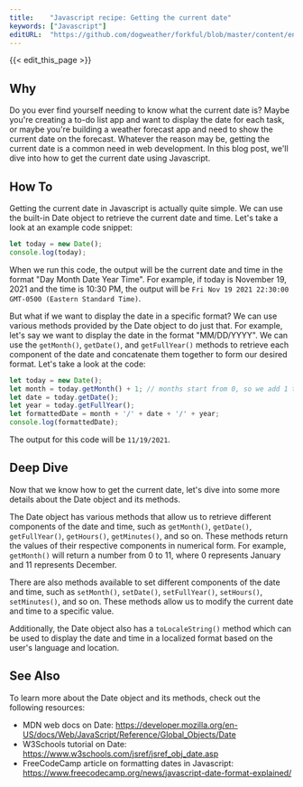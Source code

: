```yaml
---
title:    "Javascript recipe: Getting the current date"
keywords: ["Javascript"]
editURL:  "https://github.com/dogweather/forkful/blob/master/content/en/javascript/getting-the-current-date.md"
---
```


{{< edit_this_page >}}

## Why

Do you ever find yourself needing to know what the current date is? Maybe you're creating a to-do list app and want to display the date for each task, or maybe you're building a weather forecast app and need to show the current date on the forecast. Whatever the reason may be, getting the current date is a common need in web development. In this blog post, we'll dive into how to get the current date using Javascript.

## How To

Getting the current date in Javascript is actually quite simple. We can use the built-in Date object to retrieve the current date and time. Let's take a look at an example code snippet:

```Javascript
let today = new Date();
console.log(today);
```

When we run this code, the output will be the current date and time in the format "Day Month Date Year Time". For example, if today is November 19, 2021 and the time is 10:30 PM, the output will be `Fri Nov 19 2021 22:30:00 GMT-0500 (Eastern Standard Time)`. 

But what if we want to display the date in a specific format? We can use various methods provided by the Date object to do just that. For example, let's say we want to display the date in the format "MM/DD/YYYY". We can use the `getMonth()`, `getDate()`, and `getFullYear()` methods to retrieve each component of the date and concatenate them together to form our desired format. Let's take a look at the code:

```Javascript
let today = new Date();
let month = today.getMonth() + 1; // months start from 0, so we add 1 to get the actual month
let date = today.getDate();
let year = today.getFullYear();
let formattedDate = month + '/' + date + '/' + year;
console.log(formattedDate);
```

The output for this code will be `11/19/2021`.

## Deep Dive

Now that we know how to get the current date, let's dive into some more details about the Date object and its methods.

The Date object has various methods that allow us to retrieve different components of the date and time, such as `getMonth()`, `getDate()`, `getFullYear()`, `getHours()`, `getMinutes()`, and so on. These methods return the values of their respective components in numerical form. For example, `getMonth()` will return a number from 0 to 11, where 0 represents January and 11 represents December.

There are also methods available to set different components of the date and time, such as `setMonth()`, `setDate()`, `setFullYear()`, `setHours()`, `setMinutes()`, and so on. These methods allow us to modify the current date and time to a specific value.

Additionally, the Date object also has a `toLocaleString()` method which can be used to display the date and time in a localized format based on the user's language and location.

## See Also

To learn more about the Date object and its methods, check out the following resources:

- MDN web docs on Date: https://developer.mozilla.org/en-US/docs/Web/JavaScript/Reference/Global_Objects/Date
- W3Schools tutorial on Date: https://www.w3schools.com/jsref/jsref_obj_date.asp
- FreeCodeCamp article on formatting dates in Javascript: https://www.freecodecamp.org/news/javascript-date-format-explained/